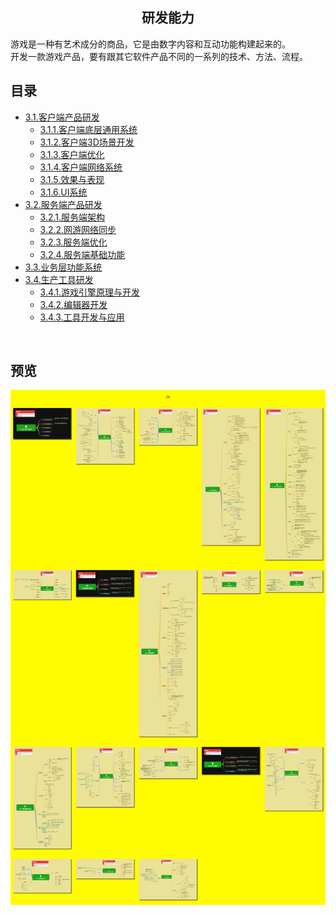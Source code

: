 <h2 align="center">研发能力</h2>
<p>
游戏是一种有艺术成分的商品，它是由数字内容和互动功能构建起来的。<br/>
开发一款游戏产品，要有跟其它软件产品不同的一系列的技术、方法、流程。
</p>

## 目录

* [3.1.客户端产品研发](3.1.客户端产品研发.md)
    * [3.1.1.客户端底层通用系统](3.1.1.客户端底层通用系统.md)
    * [3.1.2.客户端3D场景开发](3.1.2.客户端3D场景开发.md)
    * [3.1.3.客户端优化](3.1.3.客户端优化.md)
    * [3.1.4.客户端网络系统](3.1.4.客户端网络系统.md)
    * [3.1.5.效果与表现](3.1.5.效果与表现.md)
    * [3.1.6.UI系统](3.1.6.UI系统.md)
* [3.2.服务端产品研发](3.2.服务端产品研发.md)
    * [3.2.1.服务端架构](3.2.1.服务端架构.md)
    * [3.2.2.网游网络同步](3.2.2.网游网络同步.md)
    * [3.2.3.服务端优化](3.2.3.服务端优化.md)
    * [3.2.4.服务端基础功能](3.2.4.服务端基础功能.md)
* [3.3.业务层功能系统](3.3.业务层功能系统.md)
* [3.4.生产工具研发](3.4.生产工具研发.md)
    * [3.4.1.游戏引擎原理与开发](3.4.1.游戏引擎原理与开发.md)
    * [3.4.2.编辑器开发](3.4.2.编辑器开发.md)
    * [3.4.3.工具开发与应用](3.4.3.工具开发与应用.md)
<br/>

## 预览
![图片加载中...](../overview/3.研发能力.png)



